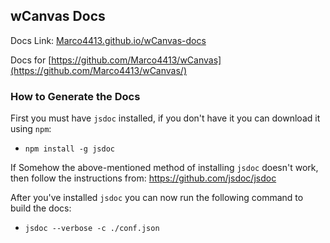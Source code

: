 
## wCanvas Docs

Docs Link: [Marco4413.github.io/wCanvas-docs](Marco4413.github.io/wCanvas-docs/)

Docs for [https://github.com/Marco4413/wCanvas](https://github.com/Marco4413/wCanvas/)

### How to Generate the Docs

First you must have `jsdoc` installed, if you don't have it you can download it using `npm`:
 - `npm install -g jsdoc`

If Somehow the above-mentioned method of installing `jsdoc` doesn't work, then
follow the instructions from: https://github.com/jsdoc/jsdoc

After you've installed `jsdoc` you can now run the following command to build the docs:
 - `jsdoc --verbose -c ./conf.json`
